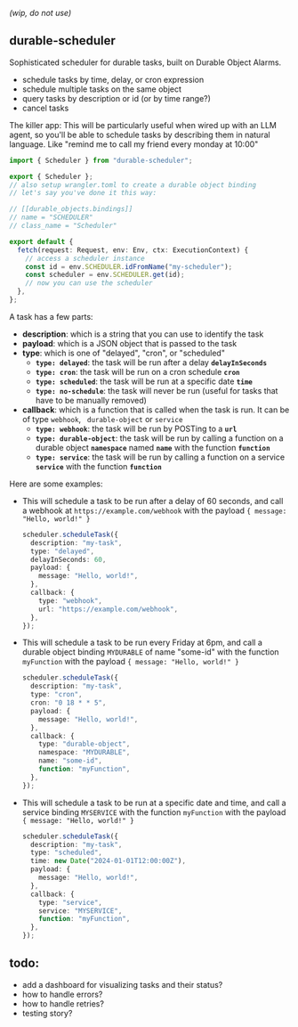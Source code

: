 _(wip, do not use)_

## durable-scheduler

Sophisticated scheduler for durable tasks, built on Durable Object Alarms.

- schedule tasks by time, delay, or cron expression
- schedule multiple tasks on the same object
- query tasks by description or id (or by time range?)
- cancel tasks

The killer app: This will be particularly useful when wired up with an LLM agent, so you'll be able to schedule tasks by describing them in natural language. Like "remind me to call my friend every monday at 10:00"

```ts
import { Scheduler } from "durable-scheduler";

export { Scheduler };
// also setup wrangler.toml to create a durable object binding
// let's say you've done it this way:

// [[durable_objects.bindings]]
// name = "SCHEDULER"
// class_name = "Scheduler"

export default {
  fetch(request: Request, env: Env, ctx: ExecutionContext) {
    // access a scheduler instance
    const id = env.SCHEDULER.idFromName("my-scheduler");
    const scheduler = env.SCHEDULER.get(id);
    // now you can use the scheduler
  },
};
```

A task has a few parts:

- **description**: which is a string that you can use to identify the task
- **payload**: which is a JSON object that is passed to the task
- **type**: which is one of "delayed", "cron", or "scheduled"
  - **`type: delayed`**: the task will be run after a delay **`delayInSeconds`**
  - **`type: cron`**: the task will be run on a cron schedule **`cron`**
  - **`type: scheduled`**: the task will be run at a specific date **`time`**
  - **`type: no-schedule`**: the task will never be run (useful for tasks that have to be manually removed)
- **callback**: which is a function that is called when the task is run. It can be of type `webhook`, ` durable-object` or `service`
  - **`type: webhook`**: the task will be run by POSTing to a **`url`**
  - **`type: durable-object`**: the task will be run by calling a function on a durable object **`namespace`** named **`name`** with the function **`function`**
  - **`type: service`**: the task will be run by calling a function on a service **`service`** with the function **`function`**

Here are some examples:

- This will schedule a task to be run after a delay of 60 seconds, and call a webhook at `https://example.com/webhook` with the payload `{ message: "Hello, world!" }`

  ```ts
  scheduler.scheduleTask({
    description: "my-task",
    type: "delayed",
    delayInSeconds: 60,
    payload: {
      message: "Hello, world!",
    },
    callback: {
      type: "webhook",
      url: "https://example.com/webhook",
    },
  });
  ```

- This will schedule a task to be run every Friday at 6pm, and call a durable object binding `MYDURABLE` of name "some-id" with the function `myFunction` with the payload `{ message: "Hello, world!" }`

  ```ts
  scheduler.scheduleTask({
    description: "my-task",
    type: "cron",
    cron: "0 18 * * 5",
    payload: {
      message: "Hello, world!",
    },
    callback: {
      type: "durable-object",
      namespace: "MYDURABLE",
      name: "some-id",
      function: "myFunction",
    },
  });
  ```

- This will schedule a task to be run at a specific date and time, and call a service binding `MYSERVICE` with the function `myFunction` with the payload `{ message: "Hello, world!" }`

  ```ts
  scheduler.scheduleTask({
    description: "my-task",
    type: "scheduled",
    time: new Date("2024-01-01T12:00:00Z"),
    payload: {
      message: "Hello, world!",
    },
    callback: {
      type: "service",
      service: "MYSERVICE",
      function: "myFunction",
    },
  });
  ```

## todo:

- add a dashboard for visualizing tasks and their status?
- how to handle errors?
- how to handle retries?
- testing story?

